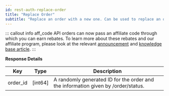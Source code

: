 ```yaml
---
id: rest-auth-replace-order
title: "Replace Order"
subtitle: "Replace an order with a new one. Can be used to replace an order with a new margin, exchange, or derivative order."
---
```


::: callout info aff_code
API orders can now pass an affiliate code through which you can earn rebates. To learn more about these rebates and our affiliate program, please look at the relevant [announcement](https://blog.bitfinex.com/announcements/the-revolution-continues/) and [knowledge base article](https://support.bitfinex.com/hc/en-us/articles/360036965234-The-Bitfinex-Affiliate-Program).
:::


**Response Details**

Key | Type | Description
-- | -- | --
order_id | [int64] | A randomly generated ID for the order and the information given by /order/status.
